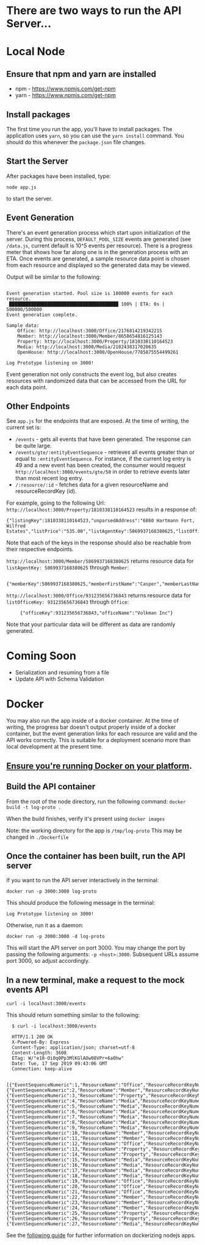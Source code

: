 # There are two ways to run the API Server...

# Local Node

## Ensure that npm and yarn are installed

* npm - https://www.npmjs.com/get-npm
* yarn - https://www.npmjs.com/get-npm

## Install packages
The first time you run the app, you'll have to install packages. The application uses `yarn`, so you can use the `yarn install` command. You should do this whenever the `package.json` file changes.

## Start the Server
After packages have been installed, type:

```node app.js```

to start the server. 

## Event Generation
There's an event generation process which start upon initialization of the server. During this process, `DEFAULT_POOL_SIZE` events are generated (see `/data.js`, current default is 10^5 events per resource). There is a progress meter that shows how far along one is in the generation process with an ETA. Once events are generated, a sample resource data point is chosen from each resource and displayed so the generated data may be viewed. 

Output will be similar to the following:

```$ node app.js

Event generation started. Pool size is 100000 events for each resource.
 ████████████████████████████████████████ 100% | ETA: 0s | 500000/500000
Event generation complete.

Sample data:
	Office: http://localhost:3000/Office/2176814219342215
	Member: http://localhost:3000/Member/8658654816125143
	Property: http://localhost:3000/Property/1810338110164523
	Media: http://localhost:3000/Media/2102438317020635
	OpenHouse: http://localhost:3000/OpenHouse/7785875554499261

Log Prototype listening on 3000!
```

Event generation not only constructs the event log, but also creates resources with randomized data that can be accessed from the URL for each data point.

## Other Endpoints

See `app.js` for the endpoints that are exposed. At the time of writing, the current set is:

* `/events` - gets all events that have been generated. The response can be quite large.
* `/events/gte/:entityEventSequence` - retrieves all events greater than or equal to `:entityEventSequence`. For instance, if the current log entry is 49 and a new event has been created, the consumer would request `http://localhost:3000/events/gte/50` in order to retrieve events later than most recent log entry.
* `/:resource/:id` - fetches data for a given resourceName and resourceRecordKey (id). 

For example, going to the following Url: `http://localhost:3000/Property/1810338110164523` results in a response of:

```
{"listingKey":1810338110164523,"unparsedAddress":"6860 Hartmann Fort, Wilfred Estates","listPrice":"535.00","listAgentKey":5869937168380625,"listOfficeKey":931235656736843}
```

Note that each of the keys in the response should also be reachable from their respective endpoints. 

`http://localhost:3000/Member/5869937168380625` returns resource data for `listAgentKey: 5869937168380625` through `Member`: 
```
     {"memberKey":5869937168380625,"memberFirstName":"Casper","memberLastName":"Purdy","officeKey":7488317500604925}
```

`http://localhost:3000/Office/931235656736843` returns resource data for `listOfficeKey: 931235656736843` through `Office`:
```
     {"officeKey":931235656736843,"officeName":"Volkman Inc"}
```

Note that your particular data will be different as data are randomly generated. 


# Coming Soon
* Serialization and resuming from a file
* Update API with Schema Validation


# Docker

You may also run the app inside of a docker container. At the time of writing, the progress bar doesn't output properly inside of a docker container, but the event generation links for each resource are valid and the API works correctly. This is suitable for a deployment scenario more than local development at the present time.

## [Ensure you're running Docker on your platform](https://docs.docker.com/install/).
## Build the API container

  From the root of the node directory, run the following command:
    ```docker build -t log-proto .```

  When the build finishes, verify it's present using ```docker images```

  Note: the working directory for the app is ```/tmp/log-proto```
  This may be changed in ```./Dockerfile```

## Once the container has been built, run the API server

  If you want to run the API server interactively in the terminal:

    docker run -p 3000:3000 log-proto

  This should produce the following message in the terminal:

    Log Prototype listening on 3000!

  Otherwise, run it as a daemon:

    docker run -p 3000:3000 -d log-proto

  This will start the API server on port 3000. 
  You may change the port by passing the following arguments: ```-p <host>:3000```.
  Subsequent URLs assume port 3000, so adjust accordingly.

## In a new terminal, make a request to the mock events API
    curl -i localhost:3000/events

This should return something similar to the following:

```
  $ curl -i localhost:3000/events

  HTTP/1.1 200 OK
  X-Powered-By: Express
  Content-Type: application/json; charset=utf-8
  Content-Length: 3608
  ETag: W/"e18-Oi0q0Pp3MlKGlAOw08VPr+6a0hw"
  Date: Tue, 17 Sep 2019 09:43:06 GMT
  Connection: keep-alive

  [{"EventSequenceNumeric":1,"ResourceName":"Office","ResourceRecordKeyNumeric":1,"ResourceRecordURL":"http://localhost:3000/Office/1"},{"EventSequenceNumeric":2,"ResourceName":"Member","ResourceRecordKeyNumeric":1,"ResourceRecordURL":"http://localhost:3000/Member/1"},{"EventSequenceNumeric":3,"ResourceName":"Property","ResourceRecordKeyNumeric":1,"ResourceRecordURL":"http://localhost:3000/Property/1"},{"EventSequenceNumeric":4,"ResourceName":"Media","ResourceRecordKeyNumeric":1,"ResourceRecordURL":"http://localhost:3000/Media/1"},{"EventSequenceNumeric":5,"ResourceName":"Media","ResourceRecordKeyNumeric":2,"ResourceRecordURL":"http://localhost:3000/Media/2"},{"EventSequenceNumeric":6,"ResourceName":"Media","ResourceRecordKeyNumeric":3,"ResourceRecordURL":"http://localhost:3000/Media/3"},{"EventSequenceNumeric":7,"ResourceName":"Media","ResourceRecordKeyNumeric":4,"ResourceRecordURL":"http://localhost:3000/Media/4"},{"EventSequenceNumeric":8,"ResourceName":"Media","ResourceRecordKeyNumeric":5,"ResourceRecordURL":"http://localhost:3000/Media/5"},{"EventSequenceNumeric":9,"ResourceName":"Media","ResourceRecordKeyNumeric":6,"ResourceRecordURL":"http://localhost:3000/Media/6"},{"EventSequenceNumeric":10,"ResourceName":"Member","ResourceRecordKeyNumeric":2,"ResourceRecordURL":"http://localhost:3000/Member/2"},{"EventSequenceNumeric":11,"ResourceName":"Member","ResourceRecordKeyNumeric":1,"ResourceRecordURL":"http://localhost:3000/Member/1"},{"EventSequenceNumeric":12,"ResourceName":"Office","ResourceRecordKeyNumeric":2,"ResourceRecordURL":"http://localhost:3000/Office/2"},{"EventSequenceNumeric":13,"ResourceName":"Property","ResourceRecordKeyNumeric":2,"ResourceRecordURL":"http://localhost:3000/Property/2"},{"EventSequenceNumeric":14,"ResourceName":"Property","ResourceRecordKeyNumeric":3,"ResourceRecordURL":"http://localhost:3000/Property/3"},{"EventSequenceNumeric":15,"ResourceName":"Media","ResourceRecordKeyNumeric":7,"ResourceRecordURL":"http://localhost:3000/Media/7"},{"EventSequenceNumeric":16,"ResourceName":"Media","ResourceRecordKeyNumeric":8,"ResourceRecordURL":"http://localhost:3000/Media/8"},{"EventSequenceNumeric":17,"ResourceName":"Media","ResourceRecordKeyNumeric":9,"ResourceRecordURL":"http://localhost:3000/Media/9"},{"EventSequenceNumeric":18,"ResourceName":"Media","ResourceRecordKeyNumeric":3,"ResourceRecordURL":"http://localhost:3000/Media/3"},{"EventSequenceNumeric":19,"ResourceName":"Office","ResourceRecordKeyNumeric":4,"ResourceRecordURL":"http://localhost:3000/Office/4"},{"EventSequenceNumeric":20,"ResourceName":"Office","ResourceRecordKeyNumeric":5,"ResourceRecordURL":"http://localhost:3000/Office/5"},{"EventSequenceNumeric":21,"ResourceName":"Office","ResourceRecordKeyNumeric":6,"ResourceRecordURL":"http://localhost:3000/Office/6"},{"EventSequenceNumeric":22,"ResourceName":"Member","ResourceRecordKeyNumeric":1,"ResourceRecordURL":"http://localhost:3000/Member/1"},{"EventSequenceNumeric":23,"ResourceName":"Member","ResourceRecordKeyNumeric":2,"ResourceRecordURL":"http://localhost:3000/Member/2"},{"EventSequenceNumeric":24,"ResourceName":"Member","ResourceRecordKeyNumeric":3,"ResourceRecordURL":"http://localhost:3000/Member/3"},{"EventSequenceNumeric":25,"ResourceName":"Property","ResourceRecordKeyNumeric":1,"ResourceRecordURL":"http://localhost:3000/Property/1"},{"EventSequenceNumeric":26,"ResourceName":"Property","ResourceRecordKeyNumeric":2,"ResourceRecordURL":"http://localhost:3000/Property/2"},{"EventSequenceNumeric":27,"ResourceName":"Media","ResourceRecordKeyNumeric":2,"ResourceRecordURL":"http://localhost:3000/Media/2"}]
```

  
See the [following guide](https://nodejs.org/en/docs/guides/nodejs-docker-webapp/) for further information on dockerizing nodejs apps.


